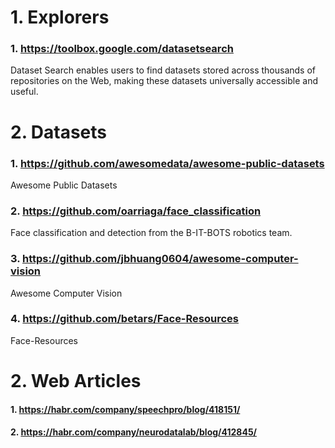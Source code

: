 # 1. Explorers

### 1. https://toolbox.google.com/datasetsearch

Dataset Search enables users to find datasets stored across thousands of repositories on the Web, making these datasets universally accessible and useful.

# 2. Datasets

### 1. https://github.com/awesomedata/awesome-public-datasets

Awesome Public Datasets

### 2. https://github.com/oarriaga/face_classification

Face classification and detection from the B-IT-BOTS robotics team.

### 3. https://github.com/jbhuang0604/awesome-computer-vision

Awesome Computer Vision

### 4. https://github.com/betars/Face-Resources

Face-Resources

# 2. Web Articles

#### 1. https://habr.com/company/speechpro/blog/418151/

#### 2. https://habr.com/company/neurodatalab/blog/412845/

